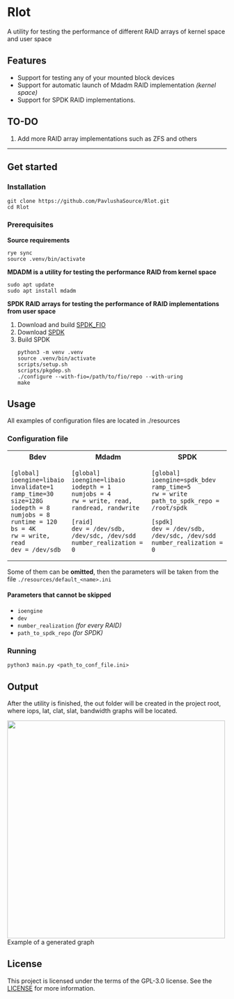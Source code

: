 # Rlot

A utility for testing the performance of different RAID arrays of kernel space and user space

## Features

- Support for testing any of your mounted block devices
- Support for automatic launch of Mdadm RAID implementation _(kernel space)_
- Support for SPDK RAID implementations.

## TO-DO

1. Add more RAID array implementations such as ZFS and others

---

## Get started

### Installation

```
git clone https://github.com/PavlushaSource/Rlot.git
cd Rlot
```

### Prerequisites

**Source requirements**

```
rye sync
source .venv/bin/activate
```

**MDADM is a utility for testing the performance RAID from kernel space**

```
sudo apt update
sudo apt install mdadm
```

**SPDK RAID arrays for testing the performance of RAID implementations from user space**

1. Download and build [SPDK_FIO](https://github.com/spdk/spdk/tree/master/examples/bdev/fio_plugin)
2. Download [SPDK](https://github.com/spdk/spdk)
3. Build SPDK
   ```
   python3 -m venv .venv
   source .venv/bin/activate
   scripts/setup.sh
   scripts/pkgdep.sh
   ./configure --with-fio=/path/to/fio/repo --with-uring
   make
   ```

## Usage

All examples of configuration files are located in ./resources

### Configuration file

<table>
<tr>
<th> Bdev </th>
<th> Mdadm </th>
<th> SPDK </th>
</tr>
<tr>
<td>

```
[global]
ioengine=libaio
invalidate=1
ramp_time=30
size=128G
iodepth = 8
numjobs = 8
runtime = 120
bs = 4K
rw = write, read
dev = /dev/sdb
```

</td>
<td>

```
[global]
ioengine=libaio
iodepth = 1
numjobs = 4
rw = write, read, randread, randwrite

[raid]
dev = /dev/sdb, /dev/sdc, /dev/sdd
number_realization = 0
```

</td>

<td>

```
[global]
ioengine=spdk_bdev
ramp_time=5
rw = write
path_to_spdk_repo = /root/spdk

[spdk]
dev = /dev/sdb, /dev/sdc, /dev/sdd
number_realization = 0
```

</td>
</tr>
</table>

Some of them can be __omitted__, then the parameters will be taken from the file `./resources/default_<name>.ini`

#### Parameters that cannot be skipped

- `ioengine`
- `dev`
- `number_realization` _(for every RAID)_
- `path_to_spdk_repo` _(for SPDK)_

### Running

```
python3 main.py <path_to_conf_file.ini>
```

## Output

After the utility is finished, the out folder will be created in the project root, where iops, lat, clat, slat,
bandwidth graphs will be located.


<img src=https://github.com/PavlushaSource/Rlot/blob/feat/bdev/example/output_graph_example.png alt="" width="500">
<figcaption>Example of a generated graph</figcaption>

## License

This project is licensed under the terms of the GPL-3.0 license. See
the [LICENSE](https://www.gnu.org/licenses/gpl-3.0.html) for more information.
